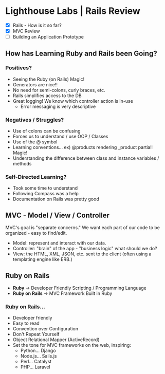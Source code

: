 # Lighthouse Labs | Rails Review

* [X] Rails - How is it so far?
* [X] MVC Review
* [ ] Building an Application Prototype

## How has Learning Ruby and Rails been Going?

### Positives?

* Seeing the Ruby (on Rails) Magic!
* Generators are nice!!
* No need for semi-colons, curly braces, etc.
* Rails simplifies access to the DB
* Great logging! We know which controller action is in-use
    * Error messaging is very descriptive

### Negatives / Struggles?

* Use of colons can be confusing
* Forces us to understand / use OOP / Classes
* Use of the @ symbol
* Learning conventions... ex) @products rendering _product partial! Magic!
* Understanding the difference between class and instance variables / methods

### Self-Directed Learning?

* Took some time to understand
* Following Compass was a help
* Documentation on Rails was pretty good

## MVC - Model / View / Controller

MVC's goal is "separate concerns." We want each part of our code to be organized - easy to find/edit.

* Model: represent and interact with our data.
* Controller: "brain" of the app - "business logic" what should we do?
* View: the HTML, XML, JSON, etc. sent to the client (often using a templating engine like ERB.)

## Ruby on Rails

* **Ruby** -> Developer Friendly Scripting / Programming Language
* **Ruby on Rails** -> MVC Framework Built in Ruby

### Ruby on Rails...

* Developer friendly
* Easy to read
* Convention over Configuration
* Don't Repeat Yourself
* Object Relational Mapper (ActiveRecord)
* Set the tone for MVC frameworks on the web, inspiring:
    * Python... Django
    * Node.js... Sails.js
    * Perl... Catalyst
    * PHP... Laravel


